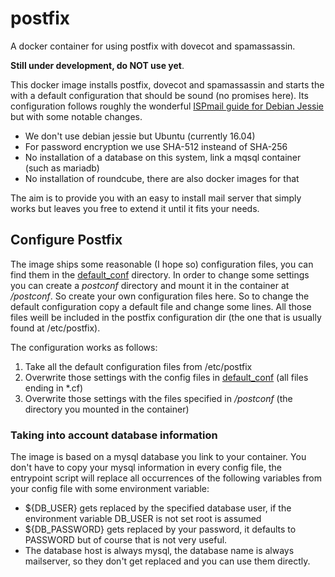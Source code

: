 # postfix
A docker container for using postfix with dovecot and spamassassin.

**Still under development, do NOT use yet**.

This docker image installs postfix, dovecot and spamassassin and starts the with a default configuration that should be sound (no promises here).
Its configuration follows roughly the wonderful [ISPmail guide for Debian Jessie](https://workaround.org/ispmail/jessie) but with some notable changes.

* We don't use debian jessie but Ubuntu (currently 16.04)
* For password encryption we use SHA-512 insteand of SHA-256
* No installation of a database on this system, link a mqsql container (such as mariadb)
* No installation of roundcube, there are also docker images for that

The aim is to provide you with an easy to install mail server that simply works but leaves you free to extend it until it fits your needs.

## Configure Postfix
The image ships some reasonable (I hope so) configuration files, you can find them in the [default_conf](./default_conf) directory. In order to change some settings you can create a *postconf* directory and mount it in the container at */postconf*. So create your own configuration files here. So to change the default configuration copy a default file and change some lines. All those files weill be included in the postfix configuration dir (the one that is usually found at /etc/postfix).

The configuration works as follows:

 1. Take all the default configuration files from /etc/postfix
 2. Overwrite those settings with the config files in [default_conf](./default_conf) (all files ending in *.cf)
 3. Overwrite those settings with the files specified in */postconf* (the directory you mounted in the container)

### Taking into account database information
The image is based on a mysql database you link to your container. You don't have to copy your mysql information in every config file, the entrypoint script will replace all occurrences of the following variables from your config file with some environment variable:

 - ${DB_USER} gets replaced by the specified database user, if the environment variable DB_USER  is not set root is assumed
 - ${DB_PASSWORD} gets replaced by your password, it defaults to PASSWORD but of course that is not very useful.
 - The database host is always mysql, the database name is always mailserver, so they don't get replaced and you can use them directly.
